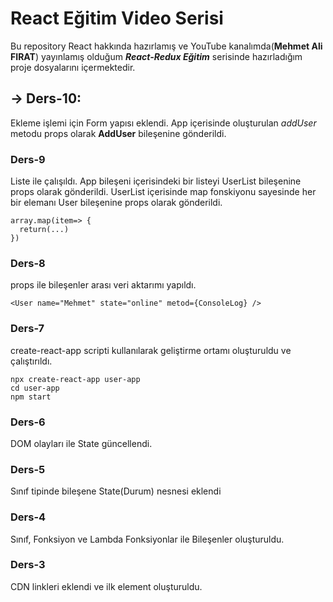 # React Eğitim Video Serisi
Bu repository React hakkında hazırlamış ve YouTube kanalımda(**Mehmet Ali FIRAT**) yayınlamış olduğum *__React-Redux Eğitim__* serisinde hazırladığım proje dosyalarını içermektedir.

## -> Ders-10:
Ekleme işlemi için Form yapısı eklendi. App içerisinde oluşturulan _addUser_ metodu props olarak **AddUser** bileşenine gönderildi.

### Ders-9
Liste ile çalışıldı. App bileşeni içerisindeki bir listeyi UserList bileşenine props olarak gönderildi. UserList içerisinde map fonskiyonu sayesinde her bir elemanı User bileşenine props olarak gönderildi.

    array.map(item=> {
      return(...)
    })



### Ders-8
props ile bileşenler arası veri aktarımı yapıldı.

    <User name="Mehmet" state="online" metod={ConsoleLog} />

### Ders-7
create-react-app scripti kullanılarak geliştirme ortamı oluşturuldu ve çalıştırıldı.

    npx create-react-app user-app
    cd user-app
    npm start

### Ders-6
DOM olayları ile State güncellendi.

### Ders-5
Sınıf tipinde bileşene State(Durum) nesnesi eklendi

### Ders-4
Sınıf, Fonksiyon ve Lambda Fonksiyonlar ile Bileşenler oluşturuldu.

### Ders-3
CDN linkleri eklendi ve ilk element oluşturuldu.